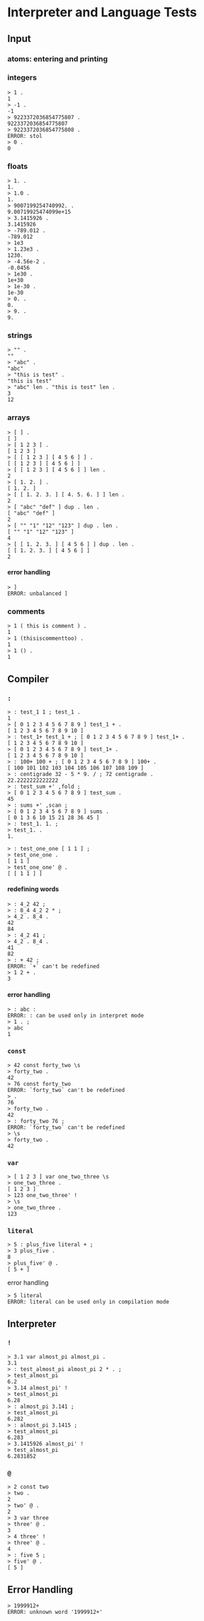 # Interpreter and Language Tests

## Input

### atoms: entering and printing

### integers

```nkt
> 1 .
1
> -1 .
-1
> 9223372036854775807 .
9223372036854775807
> 9223372036854775808 .
ERROR: stol
> 0 .
0
```

### floats

```nkt
> 1. .
1.
> 1.0 .
1.
> 9007199254740992. .
9.00719925474099e+15
> 3.1415926 .
3.1415926
> -789.012 .
-789.012
> 1e3
> 1.23e3 .
1230.
> -4.56e-2 .
-0.0456
> 1e30 .
1e+30
> 1e-30 .
1e-30
> 0. .
0.
> 9. .
9.
```

### strings

```nkt
> "" .
""
> "abc" .
"abc"
> "this is test" .
"this is test"
> "abc" len . "this is test" len .
3
12
```

### arrays

```nkt
> [ ] .
[ ]
> [ 1 2 3 ] .
[ 1 2 3 ]
> [ [ 1 2 3 ] [ 4 5 6 ] ] .
[ [ 1 2 3 ] [ 4 5 6 ] ]
> [ [ 1 2 3 ] [ 4 5 6 ] ] len .
2
> [ 1. 2. ] .
[ 1. 2. ]
> [ [ 1. 2. 3. ] [ 4. 5. 6. ] ] len .
2
> [ "abc" "def" ] dup . len .
[ "abc" "def" ]
2
> [ "" "1" "12" "123" ] dup . len .
[ "" "1" "12" "123" ]
4
> [ [ 1. 2. 3. ] [ 4 5 6 ] ] dup . len .
[ [ 1. 2. 3. ] [ 4 5 6 ] ]
2
```

#### error handling

```nkt
> ]
ERROR: unbalanced ]
```

### comments

```nkt
> 1 ( this is comment ) .
1
> 1 (thisiscommenttoo) .
1
> 1 () .
1
```

## Compiler

### `:`

```nkt
> : test_1 1 ; test_1 .
1
> [ 0 1 2 3 4 5 6 7 8 9 ] test_1 + .
[ 1 2 3 4 5 6 7 8 9 10 ]
> : test_1+ test_1 + ; [ 0 1 2 3 4 5 6 7 8 9 ] test_1+ .
[ 1 2 3 4 5 6 7 8 9 10 ]
> [ 0 1 2 3 4 5 6 7 8 9 ] test_1+ .
[ 1 2 3 4 5 6 7 8 9 10 ]
> : 100+ 100 + ; [ 0 1 2 3 4 5 6 7 8 9 ] 100+ .
[ 100 101 102 103 104 105 106 107 108 109 ]
> : centigrade 32 - 5 * 9. / ; 72 centigrade .
22.2222222222222
> : test_sum +' ,fold ;
> [ 0 1 2 3 4 5 6 7 8 9 ] test_sum .
45
> : sums +' ,scan ; 
> [ 0 1 2 3 4 5 6 7 8 9 ] sums .
[ 0 1 3 6 10 15 21 28 36 45 ]
> : test_1. 1. ;
> test_1. .
1.
```

```nkt
> : test_one_one [ 1 1 ] ;
> test_one_one .
[ 1 1 ]
> test_one_one' @ .
[ [ 1 1 ] ]
```

#### redefining words

```nkt
> : 4_2 42 ;
> : 8_4 4_2 2 * ;
> 4_2 . 8_4 .
42
84
> : 4_2 41 ;
> 4_2 . 8_4 .
41
82
> : + 42 ;
ERROR: `+` can't be redefined
> 1 2 + .
3
```

#### error handling

```nkt
> : abc :
ERROR: : can be used only in interpret mode
> 1 . ;
> abc
1
```

### `const`

```nkt
> 42 const forty_two \s
> forty_two .
42
> 76 const forty_two
ERROR: `forty_two` can't be redefined
> .
76
> forty_two .
42
> : forty_two 76 ;
ERROR: `forty_two` can't be redefined
> \s
> forty_two .
42
```

### `var`

```nkt
> [ 1 2 3 ] var one_two_three \s
> one_two_three .
[ 1 2 3 ]
> 123 one_two_three' !
> \s
> one_two_three .
123
```

### `literal`

```nkt
> 5 : plus_five literal + ;
> 3 plus_five .
8
> plus_five' @ .
[ 5 + ]
```

error handling

```nkt
> 5 literal
ERROR: literal can be used only in compilation mode
```

## Interpreter

### `!`

```nkt
> 3.1 var almost_pi almost_pi .
3.1
> : test_almost_pi almost_pi 2 * . ;
> test_almost_pi
6.2
> 3.14 almost_pi' !
> test_almost_pi
6.28
> : almost_pi 3.141 ;
> test_almost_pi
6.282
> : almost_pi 3.1415 ;
> test_almost_pi
6.283
> 3.1415926 almost_pi' !
> test_almost_pi
6.2831852
```

### `@`

```nkt
> 2 const two
> two .
2
> two' @ .
2
> 3 var three
> three' @ .
3
> 4 three' !
> three' @ .
4
> : five 5 ;
> five' @ .
[ 5 ]
```

## Error Handling

```nkt
> 1999912+
ERROR: unknown word '1999912+'
```
